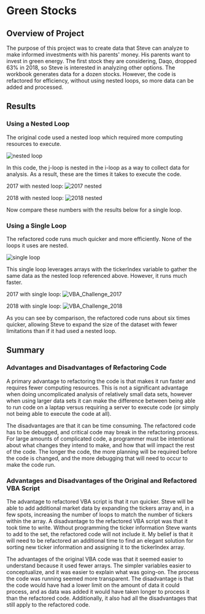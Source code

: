 # Green Stocks

## Overview of Project

The purpose of this project was to create data that Steve can analyze to make informed investments with his parents' money. His parents want to invest in green energy. The first stock they are considering, Daqo, dropped 63% in 2018, so Steve is interested in analyzing other options. The workbook generates data for a dozen stocks. However, the code is refactored for efficiency, without using nested loops, so more data can be added and processed.

## Results

### Using a Nested Loop
The original code used a nested loop which required more computing resources to execute.

![nested loop](https://user-images.githubusercontent.com/24308495/135791158-6d2dd374-1119-41a5-95ed-f6a26869a013.PNG)

In this code, the j-loop is nested in the i-loop as a way to collect data for analysis. As a result, these are the times it takes to execute the code.

2017 with nested loop:
![2017 nested](https://user-images.githubusercontent.com/24308495/135791394-a201bf3b-ca18-4655-8af7-a355f8e72d2c.PNG)

2018 with nested loop:
![2018 nested](https://user-images.githubusercontent.com/24308495/135791411-0927fda9-f18c-46a9-87f7-a55e280c9077.PNG)

Now compare these numbers with the results below for a single loop.

### Using a Single Loop
The refactored code runs much quicker and more efficiently. None of the loops it uses are nested.

![single loop](https://user-images.githubusercontent.com/24308495/135791667-ef7f19e0-6c6a-45ff-bde5-5e6afe15c175.PNG)

This single loop leverages arrays with the tickerIndex variable to gather the same data as the nested loop referenced above. However, it runs much faster.

2017 with single loop:
![VBA_Challenge_2017](https://user-images.githubusercontent.com/24308495/135792687-aaa6a27d-59c4-4bfc-af11-7f274970aeff.PNG)

2018 with single loop:
![VBA_Challenge_2018](https://user-images.githubusercontent.com/24308495/135792771-9b571e4d-5a82-4913-8558-99fbea99601b.PNG)

As you can see by comparison, the refactored code runs about six times quicker, allowing Steve to expand the size of the dataset with fewer limitations than if it had used a nested loop.

## Summary

### Advantages and Disadvantages of Refactoring Code

A primary advantage to refactoring the code is that makes it run faster and requires fewer computing resources. This is not a significant advantage when doing uncomplicated analysis of relatively small data sets, however when using larger data sets it can make the difference between being able to run code on a laptap versus requiring a server to execute code (or simply not being able to execute the code at all).

The disadvantages are that it can be time consuming. The refactored code has to be debugged, and critical code may break in the refactoring process. For large amounts of complicated code, a programmer must be intentional about what changes they intend to make, and how that will impact the rest of the code. The longer the code, the more planning will be required before the code is changed, and the more debugging that will need to occur to make the code run.

### Advantages and Disadvantages of the Original and Refactored VBA Script

The advantage to refactored VBA script is that it run quicker. Steve will be able to add additional market data by expanding the tickers array and, in a few spots, increasing the number of loops to match the number of tickers within the array. A disadvantage to the refactored VBA script was that it took time to write. Without programming the ticker information Steve wants to add to the set, the refactored code will not include it. My belief is that it will need to be refactored an additional time to find an elegant solution for sorting new ticker information and assigning it to the tickerIndex array.

The advantages of the original VBA code was that it seemed easier to understand because it used fewer arrays. The simpler variables easier to conceptualize, and it was easier to explain what was going-on. The process the code was running seemed more transparent. The disadvantage is that the code would have had a lower limit on the amount of data it could process, and as data was added it would have taken longer to process it than the refactored code. Additionally, it also had all the disadvantages that still apply to the refactored code.
